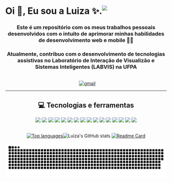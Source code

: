 <div align="center" >
	<img align="right" src="https://octocat-generator-assets.githubusercontent.com/my-octocat-1621019343670.png" width='40%'/>
	<div align="left" width='60%'>
	<h1 align="center" >Oi 👋, Eu sou a Luiza ✨.</h1>
	<h3 align="center"  > Este é um repositório com os meus trabalhos pessoais desenvolvidos com o intuito de 		aprimorar minhas habilidades de desenvolvimento web e mobile 👩‍💻 </h3>
	<h3 align="center">Atualmente, contribuo com o desenvolvimento de tecnologias assistivas no Laboratório de 		Interação de Visualizão e Sistemas Inteligentes (LABVIS) na UFPA </h3>
</div>
<br>
<div align="center">
	
  <a href="https://www.linkedin.com/in/luizamarlene">
  <img alt="" src="https://img.shields.io/badge/LinkedIn-0077B5?style=for-the-badge&logo=linkedin&logoColor=white" width="90"></a>
  <a href="https://www.instagram.com/tuiza_99/">
  <img alt="" src="https://img.shields.io/badge/Instagram-E4405F?style=for-the-badge&logo=instagram&logoColor=white" width="100"></a>
  <a href='mailto:luiza8.marlene@gmail.com'>
  <img alt="gmail" src="https://img.shields.io/badge/Gmail-D14836?style=for-the-badge&logo=gmail&logoColor=white" width="70"></a>
	
</div>
  
---

## 💻 Tecnologias e ferramentas
	

<img src = "https://cdn.jsdelivr.net/gh/devicons/devicon/icons/css3/css3-plain-wordmark.svg" width='30' />
<img src = "https://cdn.jsdelivr.net/gh/devicons/devicon/icons/html5/html5-plain-wordmark.svg" width='30' />
<img src = "https://cdn.jsdelivr.net/gh/devicons/devicon/icons/javascript/javascript-original.svg" width='30' />
<img src = "https://cdn.jsdelivr.net/gh/devicons/devicon/icons/python/python-original-wordmark.svg" width='30' />
<img src = "https://cdn.jsdelivr.net/gh/devicons/devicon/icons/c/c-original.svg" width='30' />

<img src = "https://cdn.jsdelivr.net/gh/devicons/devicon/icons/sass/sass-original.svg" width='30' />
<img src = "https://cdn.jsdelivr.net/gh/devicons/devicon/icons/bootstrap/bootstrap-plain-wordmark.svg" width='30' />
<img src = "https://cdn.jsdelivr.net/gh/devicons/devicon/icons/canva/canva-original.svg" width='30' />
<img src = "https://cdn.jsdelivr.net/gh/devicons/devicon/icons/figma/figma-original.svg" width='30' />
<img src = "https://cdn.jsdelivr.net/gh/devicons/devicon/icons/gulp/gulp-plain.svg" width='30' />


<img src = "https://cdn.jsdelivr.net/gh/devicons/devicon/icons/react/react-original-wordmark.svg" width='30' />
<img src = "https://cdn.jsdelivr.net/gh/devicons/devicon/icons/android/android-original-wordmark.svg" width='30' />
<img src = "https://cdn.jsdelivr.net/gh/devicons/devicon/icons/npm/npm-original-wordmark.svg" width='30' />
<img src = "https://cdn.jsdelivr.net/gh/devicons/devicon/icons/arduino/arduino-original-wordmark.svg" width='30' />

<img src = "https://cdn.jsdelivr.net/gh/devicons/devicon/icons/vscode/vscode-original-wordmark.svg" width='30' />
	
<img src = "https://cdn.jsdelivr.net/gh/devicons/devicon/icons/trello/trello-plain-wordmark.svg" width='30' />

##

[![Top languages](https://github-readme-stats.vercel.app/api/top-langs/?username=luizamarlene&layout=compact&theme=radical&locale=pt-br)](https://github.com/luizamarlene/github-readme-stats)![Luiza's GitHub stats](https://github-readme-stats.vercel.app/api?username=luizamarlene&show_icons=true&theme=radical&count_private=true&hide=prs,issues&locale=pt-br)
[![Readme Card](https://github-readme-stats.vercel.app/api/pin/?username=luizamarlene&repo=filmes&theme=radical&locale=pt-br)](https://github.com/luizamarlene/github-readme-stats)

![Snake animation](https://github.com/luizamarlene/luizamarlene/blob/output/github-contribution-grid-snake.svg)


  



